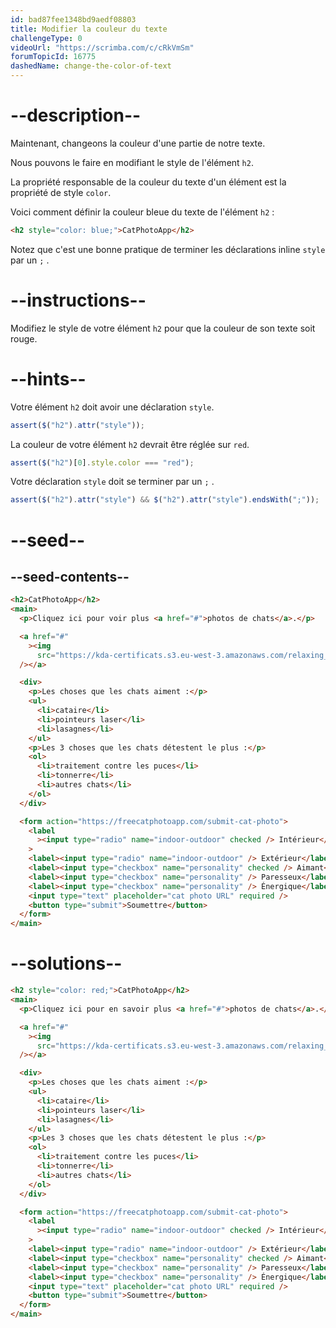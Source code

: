 ```yaml
---
id: bad87fee1348bd9aedf08803
title: Modifier la couleur du texte
challengeType: 0
videoUrl: "https://scrimba.com/c/cRkVmSm"
forumTopicId: 16775
dashedName: change-the-color-of-text
---
```


# --description--

Maintenant, changeons la couleur d'une partie de notre texte.

Nous pouvons le faire en modifiant le style de l'élément `h2`.

La propriété responsable de la couleur du texte d'un élément est la propriété de style `color`.

Voici comment définir la couleur bleue du texte de l'élément `h2` :

```html
<h2 style="color: blue;">CatPhotoApp</h2>
```

Notez que c'est une bonne pratique de terminer les déclarations inline `style` par un `;` .

# --instructions--

Modifiez le style de votre élément `h2` pour que la couleur de son texte soit rouge.

# --hints--

Votre élément `h2` doit avoir une déclaration `style`.

```js
assert($("h2").attr("style"));
```

La couleur de votre élément `h2` devrait être réglée sur `red`.

```js
assert($("h2")[0].style.color === "red");
```

Votre déclaration `style` doit se terminer par un `;` .

```js
assert($("h2").attr("style") && $("h2").attr("style").endsWith(";"));
```

# --seed--

## --seed-contents--

```html
<h2>CatPhotoApp</h2>
<main>
  <p>Cliquez ici pour voir plus <a href="#">photos de chats</a>.</p>

  <a href="#"
    ><img
      src="https://kda-certificats.s3.eu-west-3.amazonaws.com/relaxing_cat_4b5892f189.jpg?7969519" alt="Un joli chat orange couché sur le dos."
  /></a>

  <div>
    <p>Les choses que les chats aiment :</p>
    <ul>
      <li>cataire</li>
      <li>pointeurs laser</li>
      <li>lasagnes</li>
    </ul>
    <p>Les 3 choses que les chats détestent le plus :</p>
    <ol>
      <li>traitement contre les puces</li>
      <li>tonnerre</li>
      <li>autres chats</li>
    </ol>
  </div>

  <form action="https://freecatphotoapp.com/submit-cat-photo">
    <label
      ><input type="radio" name="indoor-outdoor" checked /> Intérieur</label
    >
    <label><input type="radio" name="indoor-outdoor" /> Extérieur</label><br />
    <label><input type="checkbox" name="personality" checked /> Aimant</label>
    <label><input type="checkbox" name="personality" /> Paresseux</label>
    <label><input type="checkbox" name="personality" /> Énergique</label><br />
    <input type="text" placeholder="cat photo URL" required />
    <button type="submit">Soumettre</button>
  </form>
</main>
```

# --solutions--

```html
<h2 style="color: red;">CatPhotoApp</h2>
<main>
  <p>Cliquez ici pour en savoir plus <a href="#">photos de chats</a>.</p>

  <a href="#"
    ><img
      src="https://kda-certificats.s3.eu-west-3.amazonaws.com/relaxing_cat_4b5892f189.jpg?7969519" alt="Un joli chat orange couché sur le dos."
  /></a>

  <div>
    <p>Les choses que les chats aiment :</p>
    <ul>
      <li>cataire</li>
      <li>pointeurs laser</li>
      <li>lasagnes</li>
    </ul>
    <p>Les 3 choses que les chats détestent le plus :</p>
    <ol>
      <li>traitement contre les puces</li>
      <li>tonnerre</li>
      <li>autres chats</li>
    </ol>
  </div>

  <form action="https://freecatphotoapp.com/submit-cat-photo">
    <label
      ><input type="radio" name="indoor-outdoor" checked /> Intérieur</label
    >
    <label><input type="radio" name="indoor-outdoor" /> Extérieur</label><br />
    <label><input type="checkbox" name="personality" checked /> Aimant</label>
    <label><input type="checkbox" name="personality" /> Paresseux</label>
    <label><input type="checkbox" name="personality" /> Énergique</label><br />
    <input type="text" placeholder="cat photo URL" required />
    <button type="submit">Soumettre</button>
  </form>
</main>
```
